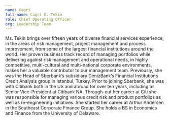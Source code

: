 ```yaml
---
name: Cagri
full-name: Cagri O. Tekin
role: Chief Operating Officer
org: Leadership Team
---
```


Ms. Tekin brings over fifteen years of diverse financial services experience, in the areas of risk management, project management and process improvement, from some of the largest financial institutions around the world.  Her proven business track record of managing portfolios while delivering against risk management and operational needs, in highly competitive, multi-cultural and multi-national corporate environments, makes her a valuable contributor to our management team.  Previously, she was the Head of Sberbank’s subsidiary DenizBank’s Financial Institutions Credit Analysis group in Istanbul, Turkey.  Prior to joining Sberbank, she was with Citibank both in the US and abroad for over ten years, including as Senior Vice-President at Citibank NA.  Through-out her career at Citi she was responsible for managing various credit risk and product portfolios as well as re-engineering initiatives.   She started her career at Arthur Andersen in the Southeast Corporate Finance Group. She holds a BS in Economics and Finance from the University of Delaware.
